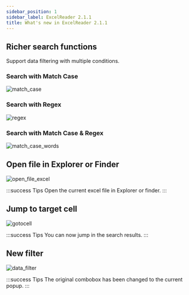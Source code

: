 ```yaml
---
sidebar_position: 1
sidebar_label: ExcelReader 2.1.1
title: What's new in ExcelReader 2.1.1
---
```


## Richer search functions
Support data filtering with multiple conditions.

### Search with Match Case
![match_case](https://user-images.githubusercontent.com/28687074/151703208-b413727d-bec0-4f5d-bff6-1d6f9243ceb1.png)

### Search with Regex
![regex](https://user-images.githubusercontent.com/28687074/151703211-92d61b6a-4c24-47d5-9f6b-37666a778db6.png)

### Search with Match Case & Regex
![match_case_words](https://user-images.githubusercontent.com/28687074/151703214-5f4c3e65-5560-439b-9789-df66c7a128ca.png)

## Open file in Explorer or Finder
![open_file_excel](https://user-images.githubusercontent.com/28687074/151703028-6d574ad9-8d6e-4b1a-a99e-33667e756672.png)

:::success Tips
Open the current excel file in Explorer or finder.
:::


## Jump to target cell
![gotocell](https://user-images.githubusercontent.com/28687074/151703033-512653d5-67b6-4306-b38e-9a76fe3632c8.png)

:::success Tips
You can now jump in the search results.
:::

## New filter
![data_filter](https://user-images.githubusercontent.com/28687074/151703036-9ff98026-3b8f-4eec-8fa7-02d31a149c79.png)

:::success Tips
The original combobox has been changed to the current popup.
:::